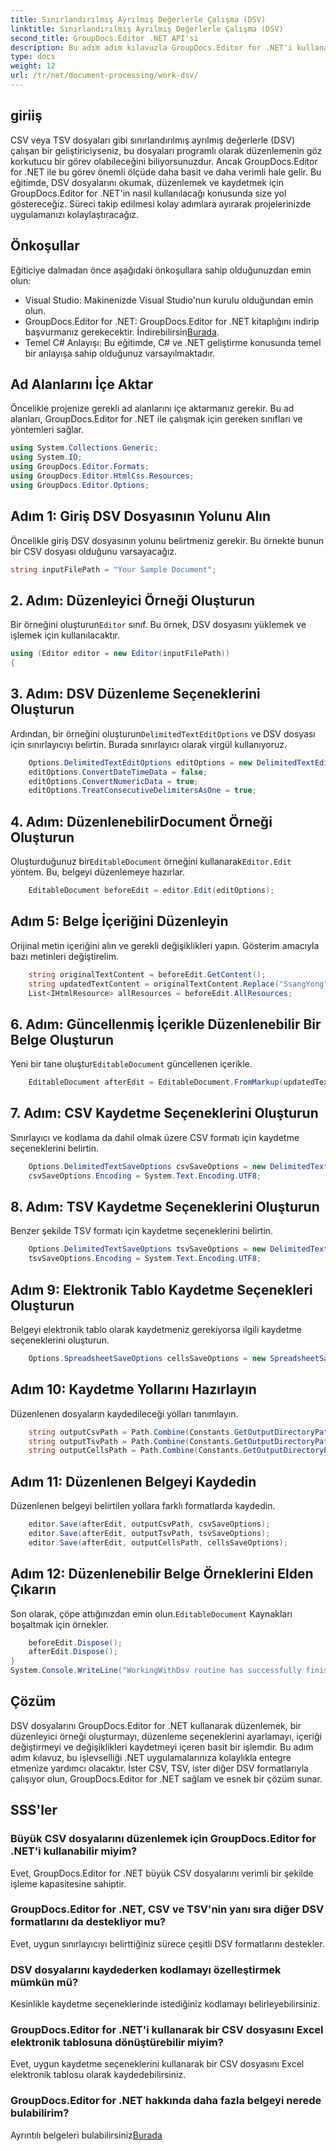 ```yaml
---
title: Sınırlandırılmış Ayrılmış Değerlerle Çalışma (DSV)
linktitle: Sınırlandırılmış Ayrılmış Değerlerle Çalışma (DSV)
second_title: GroupDocs.Editor .NET API'si
description: Bu adım adım kılavuzla GroupDocs.Editor for .NET'i kullanarak CSV ve TSV dosyalarını nasıl düzenleyeceğinizi öğrenin. .NET projelerinizi zahmetsizce geliştirin.
type: docs
weight: 12
url: /tr/net/document-processing/work-dsv/
---
```

## giriiş
CSV veya TSV dosyaları gibi sınırlandırılmış ayrılmış değerlerle (DSV) çalışan bir geliştiriciyseniz, bu dosyaları programlı olarak düzenlemenin göz korkutucu bir görev olabileceğini biliyorsunuzdur. Ancak GroupDocs.Editor for .NET ile bu görev önemli ölçüde daha basit ve daha verimli hale gelir. Bu eğitimde, DSV dosyalarını okumak, düzenlemek ve kaydetmek için GroupDocs.Editor for .NET'in nasıl kullanılacağı konusunda size yol göstereceğiz. Süreci takip edilmesi kolay adımlara ayırarak projelerinizde uygulamanızı kolaylaştıracağız.
## Önkoşullar
Eğiticiye dalmadan önce aşağıdaki önkoşullara sahip olduğunuzdan emin olun:
- Visual Studio: Makinenizde Visual Studio'nun kurulu olduğundan emin olun.
-  GroupDocs.Editor for .NET: GroupDocs.Editor for .NET kitaplığını indirip başvurmanız gerekecektir. İndirebilirsin[Burada](https://releases.groupdocs.com/editor/net/).
- Temel C# Anlayışı: Bu eğitimde, C# ve .NET geliştirme konusunda temel bir anlayışa sahip olduğunuz varsayılmaktadır.
## Ad Alanlarını İçe Aktar
Öncelikle projenize gerekli ad alanlarını içe aktarmanız gerekir. Bu ad alanları, GroupDocs.Editor for .NET ile çalışmak için gereken sınıfları ve yöntemleri sağlar.
```csharp
using System.Collections.Generic;
using System.IO;
using GroupDocs.Editor.Formats;
using GroupDocs.Editor.HtmlCss.Resources;
using GroupDocs.Editor.Options;
```

## Adım 1: Giriş DSV Dosyasının Yolunu Alın
Öncelikle giriş DSV dosyasının yolunu belirtmeniz gerekir. Bu örnekte bunun bir CSV dosyası olduğunu varsayacağız.
```csharp
string inputFilePath = "Your Sample Document";
```
## 2. Adım: Düzenleyici Örneği Oluşturun
 Bir örneğini oluşturun`Editor` sınıf. Bu örnek, DSV dosyasını yüklemek ve işlemek için kullanılacaktır.
```csharp
using (Editor editor = new Editor(inputFilePath))
{
```
## 3. Adım: DSV Düzenleme Seçeneklerini Oluşturun
 Ardından, bir örneğini oluşturun`DelimitedTextEditOptions` ve DSV dosyası için sınırlayıcıyı belirtin. Burada sınırlayıcı olarak virgül kullanıyoruz.
```csharp
    Options.DelimitedTextEditOptions editOptions = new DelimitedTextEditOptions(",");
    editOptions.ConvertDateTimeData = false;
    editOptions.ConvertNumericData = true;
    editOptions.TreatConsecutiveDelimitersAsOne = true;
```
## 4. Adım: DüzenlenebilirDocument Örneği Oluşturun
 Oluşturduğunuz bir`EditableDocument` örneğini kullanarak`Editor.Edit` yöntem. Bu, belgeyi düzenlemeye hazırlar.
```csharp
    EditableDocument beforeEdit = editor.Edit(editOptions);
```
## Adım 5: Belge İçeriğini Düzenleyin
Orijinal metin içeriğini alın ve gerekli değişiklikleri yapın. Gösterim amacıyla bazı metinleri değiştirelim.
```csharp
    string originalTextContent = beforeEdit.GetContent();
    string updatedTextContent = originalTextContent.Replace("SsangYong", "Chevrolet").Replace("Kyron", "Camaro");
    List<IHtmlResource> allResources = beforeEdit.AllResources;
```
## 6. Adım: Güncellenmiş İçerikle Düzenlenebilir Bir Belge Oluşturun
 Yeni bir tane oluştur`EditableDocument` güncellenen içerikle.
```csharp
    EditableDocument afterEdit = EditableDocument.FromMarkup(updatedTextContent, allResources);
```
## 7. Adım: CSV Kaydetme Seçeneklerini Oluşturun
Sınırlayıcı ve kodlama da dahil olmak üzere CSV formatı için kaydetme seçeneklerini belirtin.
```csharp
    Options.DelimitedTextSaveOptions csvSaveOptions = new DelimitedTextSaveOptions(",");
    csvSaveOptions.Encoding = System.Text.Encoding.UTF8;
```
## 8. Adım: TSV Kaydetme Seçeneklerini Oluşturun
Benzer şekilde TSV formatı için kaydetme seçeneklerini belirtin.
```csharp
    Options.DelimitedTextSaveOptions tsvSaveOptions = new DelimitedTextSaveOptions("\t");
    tsvSaveOptions.Encoding = System.Text.Encoding.UTF8;
```
## Adım 9: Elektronik Tablo Kaydetme Seçenekleri Oluşturun
Belgeyi elektronik tablo olarak kaydetmeniz gerekiyorsa ilgili kaydetme seçeneklerini oluşturun.
```csharp
    Options.SpreadsheetSaveOptions cellsSaveOptions = new SpreadsheetSaveOptions(SpreadsheetFormats.Xlsm);
```
## Adım 10: Kaydetme Yollarını Hazırlayın
Düzenlenen dosyaların kaydedileceği yolları tanımlayın.
```csharp
    string outputCsvPath = Path.Combine(Constants.GetOutputDirectoryPath(inputFilePath), Path.GetFileNameWithoutExtension(inputFilePath) + ".csv");
    string outputTsvPath = Path.Combine(Constants.GetOutputDirectoryPath(inputFilePath), Path.GetFileNameWithoutExtension(inputFilePath) + ".tsv");
    string outputCellsPath = Path.Combine(Constants.GetOutputDirectoryPath(inputFilePath), Path.GetFileNameWithoutExtension(inputFilePath) + ".xlsm");
```
## Adım 11: Düzenlenen Belgeyi Kaydedin
Düzenlenen belgeyi belirtilen yollara farklı formatlarda kaydedin.
```csharp
    editor.Save(afterEdit, outputCsvPath, csvSaveOptions);
    editor.Save(afterEdit, outputTsvPath, tsvSaveOptions);
    editor.Save(afterEdit, outputCellsPath, cellsSaveOptions);
```
## Adım 12: Düzenlenebilir Belge Örneklerini Elden Çıkarın
 Son olarak, çöpe attığınızdan emin olun.`EditableDocument` Kaynakları boşaltmak için örnekler.
```csharp
    beforeEdit.Dispose();
    afterEdit.Dispose();
}
System.Console.WriteLine("WorkingWithDsv routine has successfully finished");
```
## Çözüm
DSV dosyalarını GroupDocs.Editor for .NET kullanarak düzenlemek, bir düzenleyici örneği oluşturmayı, düzenleme seçeneklerini ayarlamayı, içeriği değiştirmeyi ve değişiklikleri kaydetmeyi içeren basit bir işlemdir. Bu adım adım kılavuz, bu işlevselliği .NET uygulamalarınıza kolaylıkla entegre etmenize yardımcı olacaktır. İster CSV, TSV, ister diğer DSV formatlarıyla çalışıyor olun, GroupDocs.Editor for .NET sağlam ve esnek bir çözüm sunar.
## SSS'ler
### Büyük CSV dosyalarını düzenlemek için GroupDocs.Editor for .NET'i kullanabilir miyim?
Evet, GroupDocs.Editor for .NET büyük CSV dosyalarını verimli bir şekilde işleme kapasitesine sahiptir.
### GroupDocs.Editor for .NET, CSV ve TSV'nin yanı sıra diğer DSV formatlarını da destekliyor mu?
Evet, uygun sınırlayıcıyı belirttiğiniz sürece çeşitli DSV formatlarını destekler.
### DSV dosyalarını kaydederken kodlamayı özelleştirmek mümkün mü?
Kesinlikle kaydetme seçeneklerinde istediğiniz kodlamayı belirleyebilirsiniz.
### GroupDocs.Editor for .NET'i kullanarak bir CSV dosyasını Excel elektronik tablosuna dönüştürebilir miyim?
Evet, uygun kaydetme seçeneklerini kullanarak bir CSV dosyasını Excel elektronik tablosu olarak kaydedebilirsiniz.
### GroupDocs.Editor for .NET hakkında daha fazla belgeyi nerede bulabilirim?
 Ayrıntılı belgeleri bulabilirsiniz[Burada](https://reference.groupdocs.com/editor/net/)